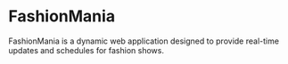 # FashionMania
FashionMania is a dynamic web application designed to provide real-time updates and schedules for fashion shows.
